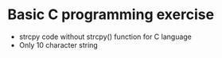 # Basic C programming exercise
* strcpy code without strcpy() function for C language
* Only 10 character string
